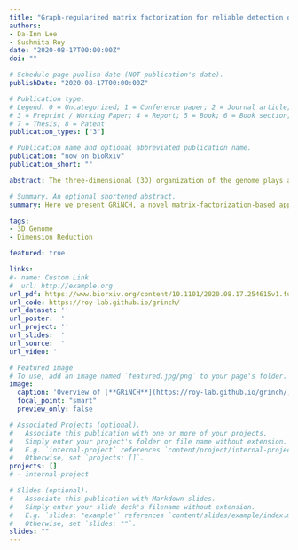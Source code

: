 ```yaml
---
title: "Graph-regularized matrix factorization for reliable detection of topological units from high-throughput chromosome conformation capture datasets"
authors:
- Da-Inn Lee
- Sushmita Roy
date: "2020-08-17T00:00:00Z"
doi: ""

# Schedule page publish date (NOT publication's date).
publishDate: "2020-08-17T00:00:00Z"

# Publication type.
# Legend: 0 = Uncategorized; 1 = Conference paper; 2 = Journal article;
# 3 = Preprint / Working Paper; 4 = Report; 5 = Book; 6 = Book section;
# 7 = Thesis; 8 = Patent
publication_types: ["3"]

# Publication name and optional abbreviated publication name.
publication: "now on bioRxiv"
publication_short: ""

abstract: The three-dimensional (3D) organization of the genome plays a critical role in gene regulation for diverse normal and disease processes. High-throughput chromosome conformation capture (3C) assays, such as Hi-C, SPRITE, GAM, and HiChIP, have revealed higher-order organizational units such as topologically associating domains (TADs), which can shape the regulatory landscape governing downstream phenotypes. Analysis of high-throughput 3C data depends on the sequencing depth, which directly affects the resolution and the sparsity of the generated 3D contact count map. Identification of TADs remains a significant challenge due to the sensitivity of existing methods to resolution and sparsity. Here we present GRiNCH, a novel matrix-factorization-based approach for simultaneous TAD discovery and smoothing of contact count matrices from high-throughput 3C data. GRiNCH TADs are enriched in known architectural proteins and chromatin modification signals and are stable to the resolution, and sparsity of the input data. GRiNCH smoothing improves the recovery of structure and significant interactions from low-depth datasets. Furthermore, enrichment analysis of 746 transcription factor motifs in GRiNCH TADs from developmental time-course and cell-line Hi-C datasets predicted transcription factors with potentially novel genome organization roles. GRiNCH is a broadly applicable tool for the analysis of high throughput 3C datasets from a variety of platforms including SPRITE and HiChIP to understand 3D genome organization in diverse biological contexts.

# Summary. An optional shortened abstract.
summary: Here we present GRiNCH, a novel matrix-factorization-based approach for simultaneous TAD discovery and smoothing of contact count matrices from high-throughput 3C data.

tags:
- 3D Genome
- Dimension Reduction

featured: true

links:
#- name: Custom Link
#  url: http://example.org
url_pdf: https://www.biorxiv.org/content/10.1101/2020.08.17.254615v1.full.pdf+html
url_code: https://roy-lab.github.io/grinch/
url_dataset: ''
url_poster: ''
url_project: ''
url_slides: ''
url_source: ''
url_video: ''

# Featured image
# To use, add an image named `featured.jpg/png` to your page's folder. 
image:
  caption: 'Overview of [**GRiNCH**](https://roy-lab.github.io/grinch/)'
  focal_point: "smart"
  preview_only: false

# Associated Projects (optional).
#   Associate this publication with one or more of your projects.
#   Simply enter your project's folder or file name without extension.
#   E.g. `internal-project` references `content/project/internal-project/index.md`.
#   Otherwise, set `projects: []`.
projects: []
# - internal-project

# Slides (optional).
#   Associate this publication with Markdown slides.
#   Simply enter your slide deck's filename without extension.
#   E.g. `slides: "example"` references `content/slides/example/index.md`.
#   Otherwise, set `slides: ""`.
slides: ""
---
```

 
